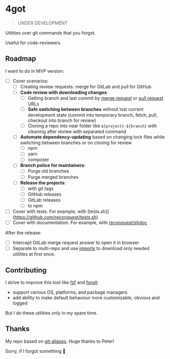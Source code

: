 # 4got

> UNDER DEVELOPMENT

Utilities over git commands that you forgot.

Useful for code-reviewers.

## Roadmap

I want to do in MVP version:

- [ ] Cover scenarios:
  - [ ] Creating review requests: merge for GitLab and pull for GitHub
  - [ ] **Code review with downloading changes**:
    - [ ] Getting branch and last commit by [merge request](https://stackoverflow.com/a/67298918) or [pull request](https://stackoverflow.com/a/30584951) URLs
    - [ ] **Safe switching between branches** without lost current development state (commit into temporary branch, fetch, pull, checkout into branch for review)
    - [ ] Cloning a repo into near folder like `${project}-${branch}` with cleaning after review with separated command
  - [ ] **Automate dependency-updating** based on changing lock files while switching between branches or on cloning for review
    - [ ] npm
    - [ ] yarn
    - [ ] composer
  - [ ] **Branch police for maintainers**:
    - [ ] Purge old branches
    - [ ] Purge merged branches
  - [ ] **Release the projects**:
    - [ ] with git tags
    - [ ] GitHub releases
    - [ ] GitLab releases
    - [ ] to npm
- [ ] Cover with tests. For example, with [tests.sh]](https://github.com/reconquest/tests.sh)
- [ ] Cover with documentation. For example, with [reconquest/shdoc](https://github.com/reconquest/shdoc)

After the release:

- [ ] Intercept GitLab merge request answer to open it in browser
- [ ] Separate to multi-repo and use [imports](https://github.com/reconquest/import.bash) to download only needed utilities at first once.

## Contributing

I strive to improve this tool like [fzf](https://github.com/junegunn/fzf) and [forgit](https://github.com/wfxr/forgit):

- support various OS, platforms, and package managers
- add ability to make default behaviour more customizable, obvious and logged

But I do these utilities only in my spare time.

## Thanks

My repo based on [git-aliases](https://github.com/peterhurford/git-aliases.zsh). Huge thanks to Peter!

Sorry, if I forgot something 🙌